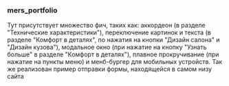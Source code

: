 ### mers_portfolio

Тут присутствует множество фич, таких как: аккордеон (в разделе "Технические характеристики"), переключение картинок и текста (в разделе "Комфорт в деталях", по нажатия на кнопки "Дизайн салона" и "Дизайн кузова"), модальное окно (при нажатие на кнопку "Узнать больше" в разделе "Комфорт в деталях"), плавное прокручивание (при нажатие на пункты меню) и менб-бургер для мобильных устройств. Так же реализован пример отправки формы, находящейся в самом низу сайта
